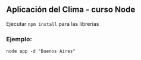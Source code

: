 ## Aplicación del Clima - curso Node

Ejecutar ```npm install``` para las librerías

### Ejemplo: 
```
node app -d "Buenos Aires"
```
